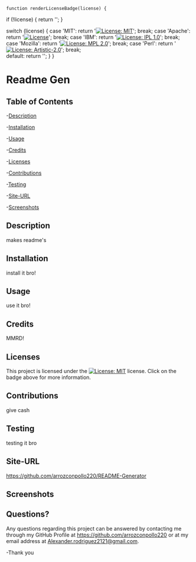 
    function renderLicenseBadge(license) {
  if (!license) {
    return '';
  }

  switch (license) {
    case 'MIT':
      return '[![License: MIT](https://img.shields.io/badge/License-MIT-yellow.svg)](https://opensource.org/licenses/MIT)';
      break;
    case 'Apache':
      return '[![License](https://img.shields.io/badge/License-Apache_2.0-blue.svg)](https://opensource.org/licenses/Apache-2.0)';
      break;
    case 'IBM':
      return '[![License: IPL 1.0](https://img.shields.io/badge/License-IPL_1.0-blue.svg)](https://opensource.org/licenses/IPL-1.0)';
      break;
    case 'Mozilla':
      return '[![License: MPL 2.0](https://img.shields.io/badge/License-MPL_2.0-brightgreen.svg)](https://opensource.org/licenses/MPL-2.0)';
      break;
    case 'Perl':
      return '[![License: Artistic-2.0](https://img.shields.io/badge/License-Perl-0298c3.svg)](https://opensource.org/licenses/Artistic-2.0)'; 
      break;    
    default:
      return '';
  }
}
  # Readme Gen

  ## Table of Contents
  
 -[Description](#Description)
  
 -[Installation](#Installation)
  
 -[Usage](#Usage)
  
 -[Credits](#Credits)
  
 -[Licenses](#Licenses)
  
 -[Contributions](#Contributions)
  
 -[Testing](#Testing)
  
 -[Site-URL](#Site-URL)
  
 -[Screenshots](#Screenshots)

  ## Description
  makes readme's

  ## Installation
  install it bro!

  ## Usage
  use it bro!

  ## Credits
  MMRD!

  ## Licenses
  This project is licensed under the [![License: MIT](https://img.shields.io/badge/License-MIT-yellow.svg)](https://opensource.org/licenses/MIT) license. Click on the badge above for more information.

  ## Contributions
  give cash

  ## Testing
  testing it bro

  ## Site-URL
  https://github.com/arrozconpollo220/README-Generator

  ## Screenshots
  

  ## Questions?
  Any questions regarding this project can be answered by contacting me through my GitHub Profile at https://github.com/arrozconpollo220 or at my email address at Alexander.rodriguez2121@gmail.com. 

  -Thank you

